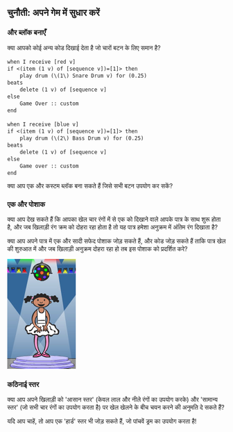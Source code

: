 ## चुनौती: अपने गेम में सुधार करें

### और ब्लॉक बनाएँ

क्या आपको कोई अन्य कोड दिखाई देता है जो चारों बटन के लिए समान है?

```blocks3
when I receive [red v]
if <(item (1 v) of [sequence v])=[1]> then
    play drum (\(1\) Snare Drum v) for (0.25) 
beats
    delete (1 v) of [sequence v]
else
    Game Over :: custom
end

when I receive [blue v]
if <(item (1 v) of [sequence v])=[1]> then
    play drum (\(2\) Bass Drum v) for (0.25) 
beats
    delete (1 v) of [sequence v]
else
    Game over :: custom
end
```

क्या आप एक और कस्टम ब्लॉक बना सकते हैं जिसे सभी बटन उपयोग कर सकें?

### एक और पोशाक

क्या आप देख सकते हैं कि आपका खेल चार रंगों में से एक को दिखाने वाले आपके पात्र के साथ शुरू होता है, और जब खिलाड़ी रंग क्रम को दोहरा रहा होता है तो यह पात्र हमेशा अनुक्रम में अंतिम रंग दिखाता है?

क्या आप अपने पात्र में एक और सादी सफेद पोशाक जोड़ सकते हैं, और कोड जोड़ सकते हैं ताकि पात्र खेल की शुरुआत में और जब खिलाड़ी अनुक्रम दोहरा रहा हो तब इस पोशाक को प्रदर्शित करे?

![स्क्रीनशॉट](images/colour-white.png)

### कठिनाई स्तर

क्या आप अपने खिलाड़ी को 'आसान स्तर' (केवल लाल और नीले रंगों का उपयोग करके) और 'सामान्य स्तर' (जो सभी चार रंगों का उपयोग करता है) पर खेल खेलने के बीच चयन करने की अनुमति दे सकते हैं?

यदि आप चाहें, तो आप एक 'हार्ड' स्तर भी जोड़ सकते हैं, जो पांचवें ड्रम का उपयोग करता है!
